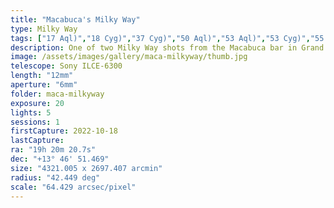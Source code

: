 ```yaml
---
title: "Macabuca's Milky Way"
type: Milky Way
tags: ["17 Aql)","18 Cyg)","37 Cyg)","50 Aql)","53 Aql)","53 Cyg)","55 Oph)","6 Cyg A)","60 Oph)","64 Cyg)","Al Janah (ε Cyg","Deneb al Okab Australis","Deneb el Okab (ζ Aql","Eagle Nebula","Fawaris II (δ Cyg","Gienah Cygni","M16","NGC6611","NGC6960","NGC6992","Part of the constellation Cygnus (Cyg)","Part of the constellation Lyra (Lyr)","Part of the constellation Ophiuchus (Oph)","Part of the constellation Serpens (Ser)","Reda (γ Aql","The constellation Aquila (Aql)","The constellation Delphinus (Del)","The constellation Sagitta (Sge)","The constellation Scutum (Sct)","The constellation Vulpecula (Vul)","The star Albireo (β1 Cyg","The star Aljanah","The star Altair (α Aql","The star Cebalrai (β Oph","The star Fawaris","The star Fawaris III (ζ Cyg","The star Okab","The star Rasalhague (α Oph","The star Sadr (γ Cyg","The star Tarazed","Veil Nebula"]
description: One of two Milky Way shots from the Macabuca bar in Grand Cayman.
image: /assets/images/gallery/maca-milkyway/thumb.jpg
telescope: Sony ILCE-6300
length: "12mm"
aperture: "6mm"
folder: maca-milkyway
exposure: 20
lights: 5
sessions: 1 
firstCapture: 2022-10-18 
lastCapture:
ra: "19h 20m 20.7s"
dec: "+13° 46' 51.469"
size: "4321.005 x 2697.407 arcmin"
radius: "42.449 deg"
scale: "64.429 arcsec/pixel"
---
```

